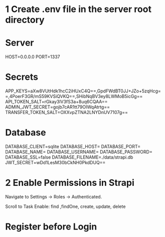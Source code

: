 

# 1 Create .env file in the server root directory
# Server
HOST=0.0.0.0
PORT=1337

# Secrets
APP_KEYS=aXw8VUtHdk1hcC2iHUxC4Q==,GpdFWdBT0JJ+JZo+5zqHcg==,4PoerF3GR/mS59KVSiQVKQ==,SHibNqBV3ey8LWMoB5icGg==
API_TOKEN_SALT=rGkay3lV3fS3a+8uq6CQAA==
ADMIN_JWT_SECRET=gojb7cAR1tt79OIWqAtrtg==
TRANSFER_TOKEN_SALT=OXXvpZTNA2LNYDnUV7107g==

# Database
DATABASE_CLIENT=sqlite
DATABASE_HOST=
DATABASE_PORT=
DATABASE_NAME=
DATABASE_USERNAME=
DATABASE_PASSWORD=
DATABASE_SSL=false
DATABASE_FILENAME=./data/strapi.db
JWT_SECRET=wDd1LesM30bCkNH0PkdDUQ==

# 2 Enable Permissions in Strapi

Navigate to Settings → Roles → Authenticated.

Scroll to Task 
     Enable:
    find ,findOne, create, update, delete

# Register before Login     

